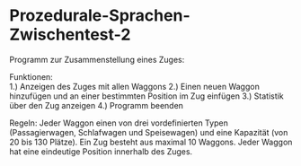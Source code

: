 # Prozedurale-Sprachen-Zwischentest-2

Programm zur Zusammenstellung eines Zuges:  

Funktionen:  
1.) Anzeigen des Zuges mit allen Waggons 
2.) Einen neuen Waggon hinzufügen und an einer bestimmten Position im Zug einfügen 
3.) Statistik über den Zug anzeigen 
4.) Programm beenden 

Regeln:
Jeder Waggon einen von drei vordefinierten Typen (Passagierwagen, Schlafwagen und Speisewagen) und eine Kapazität (von 20 bis 130 Plätze). 
Ein Zug besteht aus maximal 10 Waggons.
Jeder Waggon hat eine eindeutige Position innerhalb des Zuges.
